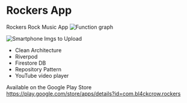 # Rockers App

Rockers Rock Music App
![Function graph](https://github.com/bl4kcrow/rockers_app/assets/57684868/2304cd5a-841d-4c8f-a4e4-265d3143fdbd)

![Smartphone Imgs to Upload](https://github.com/bl4kcrow/rockers_app/assets/57684868/f3485157-1500-4549-98b0-ab4260ee2d04)

- Clean Architecture
- Riverpod
- Firestore DB
- Repository Pattern
- YouTube video player
  
Available on the Google Play Store
https://play.google.com/store/apps/details?id=com.bl4ckcrow.rockers
